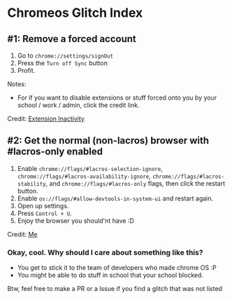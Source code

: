 # **Chromeos Glitch Index**
## #1: Remove a forced account
1. Go to `chrome://settings/signOut`
2. Press the `Turn off Sync` button
3. Profit.

Notes:
 - For if you want to disable extensions or stuff forced onto you by your school / work / admin, click the credit link.

Credit: [Extension Inactivity](https://github.com/S-PScripts/chromebook-utilities/blob/main/Exploits/Extension%20Inactivity)

## #2: Get the normal (non-lacros) browser with #lacros-only enabled
1. Enable `chrome://flags/#lacros-selection-ignore`, `chrome://flags/#lacros-availability-ignore`, `chrome://flags/#lacros-stability`, and `chrome://flags/#lacros-only` flags, then click the restart button.
2. Enable `os://flags/#allow-devtools-in-system-ui` and restart again.
3. Open up settings.
4. Press `Control + U`.
5. Enjoy the browser you should'nt have :D

Credit: [Me](github.com/OddbyteWasTaken)

### Okay, cool. Why should I care about something like this?
- You get to stick it to the team of developers who made chrome OS :P
- You might be able to do stuff in school that your school blocked.

Btw, feel free to make a PR or a Issue if you find a glitch that was not listed
